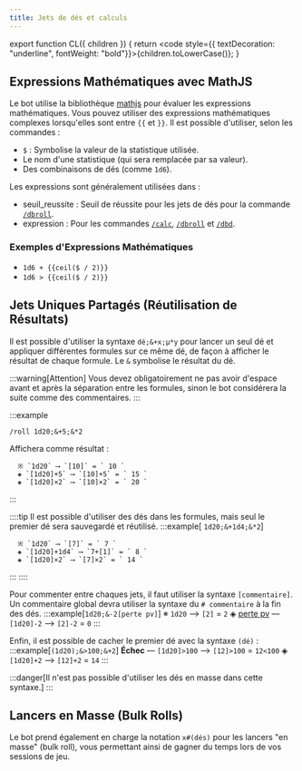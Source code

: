 ```yaml
---
title: Jets de dés et calculs
---
```


export function CL({ children }) {
  return <code style={{ textDecoration: "underline", fontWeight: "bold"}}>{children.toLowerCase()}</code>;
}

## Expressions Mathématiques avec MathJS

Le bot utilise la bibliothèque [mathjs](https://mathjs.org/) pour évaluer les expressions mathématiques. Vous pouvez utiliser des expressions mathématiques complexes lorsqu'elles sont entre `{{` et `}}`.
Il est possible d'utiliser, selon les commandes :
- `$` : Symbolise la valeur de la statistique utilisée.
- Le nom d'une statistique (qui sera remplacée par sa valeur).
- Des combinaisons de dés (comme `1d6`).

Les expressions sont généralement utilisées dans :
- <CL>seuil_reussite</CL> : Seuil de réussite pour les jets de dés pour la commande [`/dbroll`](./model.mdx#dbroll-dbroll).
- <CL>expression</CL> : Pour les commandes [`/calc`](./model.mdx#calcul-calc), [`/dbroll`](./model.mdx#dbroll-dbroll) et [`/dbd`](./model.mdx#dbd-dbd).

### Exemples d'Expressions Mathématiques

- `1d6 + {{ceil($ / 2)}}`
- `1d6 > {{ceil($ / 2)}}`

## Jets Uniques Partagés (Réutilisation de Résultats)

Il est possible d'utiliser la syntaxe `dé;&+x;µ*y` pour lancer un seul dé et appliquer différentes formules sur ce même dé, de façon à afficher le résultat de chaque formule. Le `&` symbolise le résultat du dé.

:::warning[Attention]
Vous devez obligatoirement ne pas avoir d'espace avant et après la séparation entre les formules, sinon le bot considérera la suite comme des commentaires.
:::

:::example
```
/roll 1d20;&+5;&*2
```
Affichera comme résultat :
```
  ※ `1d20` ⟶ `[10]` = ` 10 `
  ◈ `[1d20]+5` ⟶ `[10]+5` = ` 15 `
  ◈ `[1d20]×2` ⟶ `[10]×2` = ` 20 `
```
:::

::::tip
Il est possible d'utiliser des dés dans les formules, mais seul le premier dé sera sauvegardé et réutilisé.
:::example[ `1d20;&+1d4;&*2`]
```
  ※ `1d20` ⟶ `[7]` = ` 7 `
  ◈ `[1d20]+1d4` ⟶ `7+[1]` = ` 8 `
  ◈ `[1d20]×2` ⟶ `[7]×2` = ` 14 `
```
:::
::::

Pour commenter entre chaques jets, il faut utiliser la syntaxe `[commentaire]`. Un commentaire global devra utiliser la syntaxe du `# commentaire` à la fin des dés. 
:::example[`1d20;&-2[perte pv]`]
  ※ `1d20` ⟶ `[2]` = ` 2 `
  ◈ <u>perte pv</u> — `[1d20]-2` ⟶ `[2]-2` = ` 0 `
:::

Enfin, il est possible de cacher le premier dé avec la syntaxe `(dé)` :
:::example[`(1d20);&>100;&+2`]
  **Échec** — `[1d20]>100` ⟶ `[12]>100` = ` 12<100 `
  ◈ `[1d20]+2` ⟶ `[12]+2` = ` 14 `
:::

:::danger[Il n'est pas possible d'utiliser les dés en masse dans cette syntaxe.]
:::

## Lancers en Masse (Bulk Rolls)

Le bot prend également en charge la notation `x#(dés)` pour les lancers "en masse" (bulk roll), vous permettant ainsi de gagner du temps lors de vos sessions de jeu.
